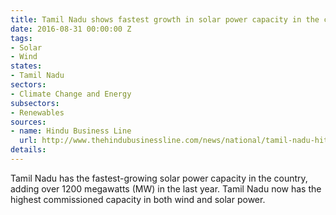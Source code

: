 ```yaml
---
title: Tamil Nadu shows fastest growth in solar power capacity in the country
date: 2016-08-31 00:00:00 Z
tags:
- Solar
- Wind
states:
- Tamil Nadu
sectors:
- Climate Change and Energy
subsectors:
- Renewables
sources:
- name: Hindu Business Line
  url: http://www.thehindubusinessline.com/news/national/tamil-nadu-hits-top-slot-in-solar-power-capacity-addition-as-south-surges-ahead/article9018228.ece
details: 
---
```


Tamil Nadu has the fastest-growing solar power capacity in the country, adding over 1200 megawatts (MW) in the last year. Tamil Nadu now has the highest commissioned capacity in both wind and solar power.
